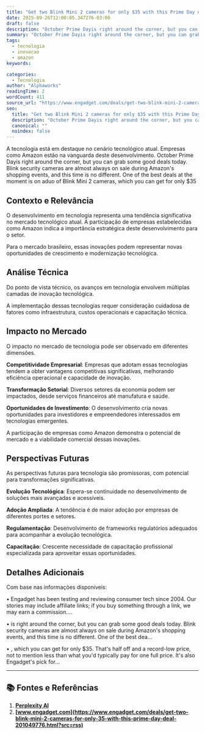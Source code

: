 ```yaml
---
title: "Get two Blink Mini 2 cameras for only $35 with this Prime Day deal"
date: 2025-09-26T12:00:05.347276-03:00
draft: false
description: "October Prime Dayis right around the corner, but you can grab some good deals today. Blink security cameras are almost always on sale during Amazon's shoppin..."
summary: "October Prime Dayis right around the corner, but you can grab some good deals today. Blink security cameras are almost always on sale during Amazon's shoppin..."
tags:
  - tecnologia
  - inovacao
  - amazon
keywords:

categories:
  - Tecnologia
author: "Alphaworks"
readingTime: 2
wordCount: 411
source_url: "https://www.engadget.com/deals/get-two-blink-mini-2-cameras-for-only-35-with-this-prime-day-deal-201049776.html?src=rss"
seo:
  title: "Get two Blink Mini 2 cameras for only $35 with this Prime Day deal"
  description: "October Prime Dayis right around the corner, but you can grab some good deals today. Blink security cameras are almost always on sale during Amazon's shoppin..."
  canonical: ""
  noindex: false
---
```


A tecnologia está em destaque no cenário tecnológico atual. Empresas como Amazon estão na vanguarda deste desenvolvimento. October Prime Dayis right around the corner, but you can grab some good deals today. Blink security cameras are almost always on sale during Amazon's shopping events, and this time is no different. One of the best deals at the moment is on aduo of Blink Mini 2 cameras, which you can get for only $35

## Contexto e Relevância

O desenvolvimento em tecnologia representa uma tendência significativa no mercado tecnológico atual. A participação de empresas estabelecidas como Amazon indica a importância estratégica deste desenvolvimento para o setor.

Para o mercado brasileiro, essas inovações podem representar novas oportunidades de crescimento e modernização tecnológica.
## Análise Técnica

Do ponto de vista técnico, os avanços em tecnologia envolvem múltiplas camadas de inovação tecnológica.



A implementação dessas tecnologias requer consideração cuidadosa de fatores como infraestrutura, custos operacionais e capacitação técnica.
## Impacto no Mercado

O impacto no mercado de tecnologia pode ser observado em diferentes dimensões.

**Competitividade Empresarial**: Empresas que adotam essas tecnologias tendem a obter vantagens competitivas significativas, melhorando eficiência operacional e capacidade de inovação.

**Transformação Setorial**: Diversos setores da economia podem ser impactados, desde serviços financeiros até manufatura e saúde.

**Oportunidades de Investimento**: O desenvolvimento cria novas oportunidades para investidores e empreendedores interessados em tecnologias emergentes.

A participação de empresas como Amazon demonstra o potencial de mercado e a viabilidade comercial dessas inovações.
## Perspectivas Futuras

As perspectivas futuras para tecnologia são promissoras, com potencial para transformações significativas.

**Evolução Tecnológica**: Espera-se continuidade no desenvolvimento de soluções mais avançadas e acessíveis.

**Adoção Ampliada**: A tendência é de maior adoção por empresas de diferentes portes e setores.

**Regulamentação**: Desenvolvimento de frameworks regulatórios adequados para acompanhar a evolução tecnológica.

**Capacitação**: Crescente necessidade de capacitação profissional especializada para aproveitar essas oportunidades.
## Detalhes Adicionais

Com base nas informações disponíveis:

• Engadget has been testing and reviewing consumer tech since 2004. Our stories may include affiliate links; if you buy something through a link, we may earn a commission....

• is right around the corner, but you can grab some good deals today. Blink security cameras are almost always on sale during Amazon's shopping events, and this time is no different. One of the best dea...

• , which you can get for only $35. That's half off and a record-low price, not to mention less than what you'd typically pay for one full price. It's also Engadget's pick for...



---

## 📚 Fontes e Referências

1. **[Perplexity AI](https://www.perplexity.ai/)**
2. **[www.engadget.com](https://www.engadget.com/deals/get-two-blink-mini-2-cameras-for-only-35-with-this-prime-day-deal-201049776.html?src=rss)**
